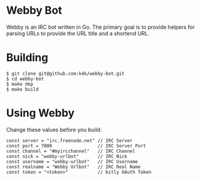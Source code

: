 # Webby Bot
Webby is an IRC bot written in Go. The primary goal is to provide helpers for
parsing URLs to provide the URL title and a shortend URL.

# Building

```
$ git clone git@github.com:k4k/webby-bot.git
$ cd webby-bot
$ make dep
$ make build
```

# Using Webby

Change these values before you build:

```
const server = "irc.freenode.net" // IRC Server                                 
const port = 7000                 // IRC Server Port                            
const channel = "#myircchannel"   // IRC Channel                                
const nick = "webby-urlbot"       // IRC Nick                                   
const username = "webby-urlbot"   // IRC Username                               
const realname = "Webby Urlbot"   // IRC Real Name
const token = "<token>"           // bitly OAuth Token
```
